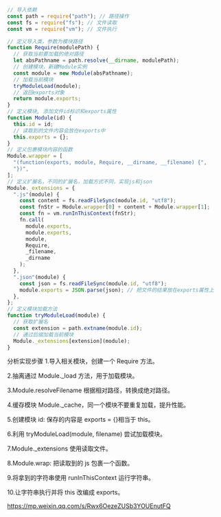 ```js
// 导入依赖
const path = require("path"); // 路径操作
const fs = require("fs"); // 文件读取
const vm = require("vm"); // 文件执行

// 定义导入类，参数为模块路径
function Require(modulePath) {
  // 获取当前要加载的绝对路径
  let absPathname = path.resolve(__dirname, modulePath);
  // 创建模块，新建Module实例
  const module = new Module(absPathname);
  // 加载当前模块
  tryModuleLoad(module);
  // 返回exports对象
  return module.exports;
}
// 定义模块, 添加文件id标识和exports属性
function Module(id) {
  this.id = id;
  // 读取到的文件内容会放在exports中
  this.exports = {};
}
// 定义包裹模块内容的函数
Module.wrapper = [
  "(function(exports, module, Require, __dirname, __filename) {",
  "})",
];
// 定义扩展名，不同的扩展名，加载方式不同，实现js和json
Module._extensions = {
  ".js"(module) {
    const content = fs.readFileSync(module.id, "utf8");
    const fnStr = Module.wrapper[0] + content + Module.wrapper[1];
    const fn = vm.runInThisContext(fnStr);
    fn.call(
      module.exports,
      module.exports,
      module,
      Require,
      _filename,
      _dirname
    );
  },
  ".json"(module) {
    const json = fs.readFileSync(module.id, "utf8");
    module.exports = JSON.parse(json); // 把文件的结果放在exports属性上
  },
};
// 定义模块加载方法
function tryModuleLoad(module) {
  // 获取扩展名
  const extension = path.extname(module.id);
  // 通过后缀加载当前模块
  Module._extensions[extension](module);
}
```

分析实现步骤 1.导入相关模块，创建一个 Require 方法。

2.抽离通过 Module.\_load 方法，用于加载模块。

3.Module.resolveFilename 根据相对路径，转换成绝对路径。

4.缓存模块 Module.\_cache，同一个模块不要重复加载，提升性能。

5.创建模块 id: 保存的内容是 exports = {}相当于 this。

6.利用 tryModuleLoad(module, filename) 尝试加载模块。

7.Module.\_extensions 使用读取文件。

8.Module.wrap: 把读取到的 js 包裹一个函数。

9.将拿到的字符串使用 runInThisContext 运行字符串。

10.让字符串执行并将 this 改编成 exports。


https://mp.weixin.qq.com/s/Rwx6OezeZUSb3YOUEnutFQ